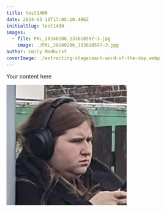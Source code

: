 ```yaml
---
title: test1400
date: 2024-03-19T17:05:10.486Z
initialSlug: test1400
images:
  - file: PXL_20240206_133618597~3.jpg
    image: ./PXL_20240206_133618597~3.jpg
author: Emily Medhurst
coverImage: ./extracting-stagecoach-word-of-the-day.webp
---
```

Your content here

![](./PXL_20240206_133618597~3.jpg)

